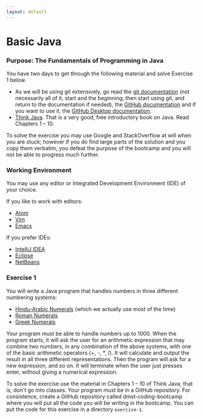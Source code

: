 ```yaml
---
layout: default
---
```


# Basic Java

### Purpose: The Fundamentals of Programming in Java

You have two days to get through the following material and solve
Exercise 1 below.

* As we will be using git extensively, go read the
  [git documentation](https://git-scm.com/documentation) (not
  necessarily all of it, start and the beginning, then start using
  git, and return to the documentation if needed), the
  [GitHub documentation](https://guides.github.com/activities/hello-world/)
  and if you want to use it, the
  [GitHub Desktop documentation](https://desktop.github.com/).
* [Think Java](http://greenteapress.com/wp/think-java/). That is a
  very good, free introductory book on Java. Read Chapters
  1 &ndash; 10. 

To solve the exercise you may use Google and StackOverflow at will
when you are stuck; however if you do find large parts of the solution
and you copy them verbatim, you defeat the purpose of the bootcamp and
you will not be able to progress much further.

### Working Environment

You may use any editor or Integrated Development Environment (IDE) of
your choice.

If you like to work with editors:

* [Atom](https://atom.io/)
* [Vim](http://www.vim.org/)
* [Emacs](https://www.gnu.org/software/emacs/)

If you prefer IDEs:

* [IntelliJ IDEA](https://www.jetbrains.com/idea/)
* [Eclipse](https://eclipse.org/)
* [NetBeans](https://netbeans.org/)

### Exercise 1

You will write a Java program that handles numbers in three different
numbering systems:

* [Hindu-Arabic Numerals](https://en.wikipedia.org/wiki/Hindu%E2%80%93Arabic_numeral_system)
(which we actually use most of the time) 
* [Roman Numerals](https://en.wikipedia.org/wiki/Roman_numerals)
* [Greek Numerals](https://en.wikipedia.org/wiki/Greek_numerals)

Your program must be able to handle numbers up to 1000. When the
program starts, it will ask the user for an arithmetic expression that
may combine two numbers, in any combination of the above systems, with
one of the basic arithmetic operators (+, -, *, /). It will calculate
and output the result in all three different representations. Then the
program will ask for a new expression, and so on. It will terminate
when the user just presses enter, without giving a numerical
expression.

To solve the exercise use the material in Chapters 1 &ndash; 10 of
Think Java, that is, don't go into classes. Your program must be in a
GitHub repository. For consistence, create a GitHub repository called
dmst-coding-bootcamp where you will put all the code you will be
writing in the bootcamp. You can put the code for this exercise in a
directory `exercise-1`.
